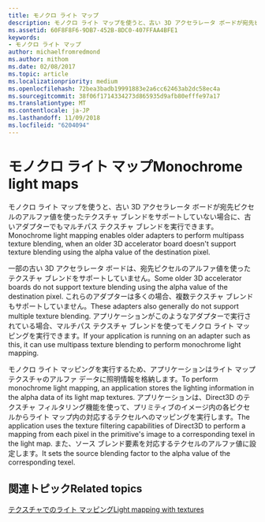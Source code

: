 ```yaml
---
title: モノクロ ライト マップ
description: モノクロ ライト マップを使うと、古い 3D アクセラレータ ボードが宛先ピクセルのアルファ値を使ったテクスチャ ブレンドをサポートしていない場合に、古いアダプターでもマルチパス テクスチャ ブレンドを実行できます。
ms.assetid: 60F8F8F6-9DB7-452B-8DC0-407FFAA4BFE1
keywords:
- モノクロ ライト マップ
author: michaelfromredmond
ms.author: mithom
ms.date: 02/08/2017
ms.topic: article
ms.localizationpriority: medium
ms.openlocfilehash: 72bea3badb19991883e2a6cc62463ab2dc58ec4a
ms.sourcegitcommit: 38f06f1714334273d865935d9afb80efffe97a17
ms.translationtype: MT
ms.contentlocale: ja-JP
ms.lasthandoff: 11/09/2018
ms.locfileid: "6204094"
---
```

# <a name="monochrome-light-maps"></a><span data-ttu-id="2b4c2-104">モノクロ ライト マップ</span><span class="sxs-lookup"><span data-stu-id="2b4c2-104">Monochrome light maps</span></span>


<span data-ttu-id="2b4c2-105">モノクロ ライト マップを使うと、古い 3D アクセラレータ ボードが宛先ピクセルのアルファ値を使ったテクスチャ ブレンドをサポートしていない場合に、古いアダプターでもマルチパス テクスチャ ブレンドを実行できます。</span><span class="sxs-lookup"><span data-stu-id="2b4c2-105">Monochrome light mapping enables older adapters to perform multipass texture blending, when an older 3D accelerator board doesn't support texture blending using the alpha value of the destination pixel.</span></span>

<span data-ttu-id="2b4c2-106">一部の古い 3D アクセラレータ ボードは、宛先ピクセルのアルファ値を使ったテクスチャ ブレンドをサポートしていません。</span><span class="sxs-lookup"><span data-stu-id="2b4c2-106">Some older 3D accelerator boards do not support texture blending using the alpha value of the destination pixel.</span></span> <span data-ttu-id="2b4c2-107">これらのアダプターは多くの場合、複数テクスチャ ブレンドもサポートしていません。</span><span class="sxs-lookup"><span data-stu-id="2b4c2-107">These adapters also generally do not support multiple texture blending.</span></span> <span data-ttu-id="2b4c2-108">アプリケーションがこのようなアダプターで実行されている場合、マルチパス テクスチャ ブレンドを使ってモノクロ ライト マッピングを実行できます。</span><span class="sxs-lookup"><span data-stu-id="2b4c2-108">If your application is running on an adapter such as this, it can use multipass texture blending to perform monochrome light mapping.</span></span>

<span data-ttu-id="2b4c2-109">モノクロ ライト マッピングを実行するため、アプリケーションはライト マップ テクスチャのアルファ データに照明情報を格納します。</span><span class="sxs-lookup"><span data-stu-id="2b4c2-109">To perform monochrome light mapping, an application stores the lighting information in the alpha data of its light map textures.</span></span> <span data-ttu-id="2b4c2-110">アプリケーションは、Direct3D のテクスチャ フィルタリング機能を使って、プリミティブのイメージ内の各ピクセルからライト マップ内の対応するテクセルへのマッピングを実行します。</span><span class="sxs-lookup"><span data-stu-id="2b4c2-110">The application uses the texture filtering capabilities of Direct3D to perform a mapping from each pixel in the primitive's image to a corresponding texel in the light map.</span></span> <span data-ttu-id="2b4c2-111">また、ソース ブレンド要素を対応するテクセルのアルファ値に設定します。</span><span class="sxs-lookup"><span data-stu-id="2b4c2-111">It sets the source blending factor to the alpha value of the corresponding texel.</span></span>

## <a name="span-idrelated-topicsspanrelated-topics"></a><span data-ttu-id="2b4c2-112"><span id="related-topics"></span>関連トピック</span><span class="sxs-lookup"><span data-stu-id="2b4c2-112"><span id="related-topics"></span>Related topics</span></span>


[<span data-ttu-id="2b4c2-113">テクスチャでのライト マッピング</span><span class="sxs-lookup"><span data-stu-id="2b4c2-113">Light mapping with textures</span></span>](light-mapping-with-textures.md)

 

 




